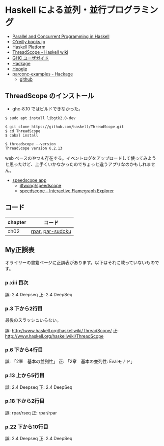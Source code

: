 # Haskell による並列・並行プログラミング

- [Parallel and Concurrent Programming in Haskell](https://simonmar.github.io/pages/pcph.html)
- [O'reilly books jp](https://www.oreilly.co.jp/books/9784873116891/)
- [Haskell Platform](https://www.haskell.org/platform/)
- [ThreadScope - Haskell wiki](https://wiki.haskell.org/ThreadScope)
- [GHC ユーザガイド](https://downloads.haskell.org/~ghc/latest/docs/html/users_guide/)
- [Hackage](https://hackage.haskell.org/)
- [Hoogle](https://hoogle.haskell.org/)
- [parconc-examples - Hackage](https://hackage.haskell.org/package/parconc-examples)
  - [github](https://github.com/simonmar/parconc-examples)

## ThreadScope のインストール

- ghc-8.10 ではビルドできなかった。

```shell
$ sudo apt install libgtk2.0-dev

$ git clone https://github.com/haskell/ThreadScope.git
$ cd ThreadScope
$ cabal install

$ threadscope --version
ThreadScope version 0.2.13
```

web ベースのやつも存在する。イベントログをアップロードして使ってみようと思ったけど、上手くいかなかったのでちょっと違うアプリなのかもしれません。

- [speedscope.app](https://www.speedscope.app/)
  - [jlfwong/speedscope](https://github.com/jlfwong/speedscope)
  - [speedscope - Interactive Flamegraph Explorer](http://jamie-wong.com/post/speedscope/)

## コード

chapter | コード
--------|-------
ch02 | [rpar](/ch02/rpar), [par-sudoku](/ch02/par-sudoku)

## My正誤表

オライリーの書籍ページに正誤表があります。以下はそれに載っていないものです。

### p.xiii 目次

誤: 2.4 Deepseq
正: 2.4 DeepSeq

### p.3 下から2行目

最後のスラッシュいらない。

誤: http://www.haskell.org/haskellwiki/ThreadScope/
正: http://www.haskell.org/haskellwiki/ThreadScope

### p.6 下から4行目

誤: 「2章　基本の並列性」
正: 「2章　基本の並列性: Evalモナド」

### p.13 上から5行目

誤: 2.4 Deepseq
正: 2.4 DeepSeq

### p.18 下から2行目

誤: rpar/rseq
正: rpar/rpar

### p.22 下から10行目

誤: 2.4 Deepseq
正: 2.4 DeepSeq
